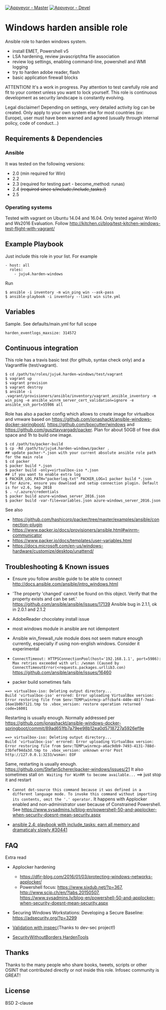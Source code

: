 [![Appveyor - Master](https://ci.appveyor.com/api/projects/status/kkr0w77mu5rrm014/branch/master?svg=true)](https://ci.appveyor.com/project/juju4/ansible-harden-windows/branch/master)
[![Appveyor - Devel](https://ci.appveyor.com/api/projects/status/kkr0w77mu5rrm014/branch/devel?svg=true)](https://ci.appveyor.com/project/juju4/ansible-harden-windows/branch/devel)

# Windows harden ansible role

Ansible role to harden windows system.

* install EMET, Powershell v5
* LSA hardening, review javascript/hta file association
* review log settings, enabling command-line, powershell and WMI logging
* try to harden adobe reader, flash
* basic application firewall blocks

ATTENTION! It's a work in progress.
Pay attention to test carefully role and fit to your context unless you want to lock yourself.
This role is continuous development as security landscape is constantly evolving.

Legal disclaimer!
Depending on settings, very detailed activity log can be created.
Only apply to your own system else for most countries (ex: Europe), user must have been warned and agreed (usually through internal policy, code of conduct...)

## Requirements & Dependencies

### Ansible
It was tested on the following versions:
 * 2.0 (min required for Win)
 * 2.2
 * 2.3 (required for testing part - become_method: runas)
 * 2.4 ~~(required since s/include:/include_tasks:/)~~
 * 2.5

### Operating systems

Tested with vagrant on Ubuntu 14.04 and 16.04.
Only tested against Win10 and Ws2016 Evaluation.
Follow
http://kitchen.ci/blog/test-kitchen-windows-test-flight-with-vagrant/

## Example Playbook

Just include this role in your list.
For example

```
- host: all
  roles:
    - juju4.harden-windows
```

Run
```
$ ansible -i inventory -m win_ping win --ask-pass
$ ansible-playbook -i inventory --limit win site.yml
```

## Variables

Sample. See defaults/main.yml for full scope

```
harden_eventlogs_maxsize: 314572
```

## Continuous integration

This role has a travis basic test (for github, syntax check only) and a Vagrantfile (test/vagrant).

```
$ cd /path/to/roles/juju4.harden-windows/test/vagrant
$ vagrant up
$ vagrant provision
$ vagrant destroy
$ ansible -i .vagrant/provisioners/ansible/inventory/vagrant_ansible_inventory -m win_ping -e ansible_winrm_server_cert_validation=ignore -e ansible_ssh_port=55986 all
```

Role has also a packer config which allows to create image for virtualbox and vmware based on https://github.com/jonashackt/ansible-windows-docker-springboot/, https://github.com/boxcutter/windows and https://github.com/gusztavvargadr/packer.
Plan for about 50GB of free disk space and 1h to build one image.
```
$ cd /path/to/packer-build
$ cp -Rd /path/to/juju4.harden-windows/packer .
## update packer-*.json with your current absolute ansible role path for the main role
$ cd packer
$ packer build *.json
$ packer build -only=virtualbox-iso *.json
## if you want to enable extra log
$ PACKER_LOG_PATH="packerlog.txt" PACKER_LOG=1 packer build *.json
# for Azure, ensure you download and setup connection plugin. Default is for v2.6, Sep 2018
$ . ~/.azure/credentials
$ packer build azure-windows_server_2016.json
$ packer build -var-file=variables.json azure-windows_server_2016.json
```

See also
* https://github.com/hashicorp/packer/tree/master/examples/ansible/connection-plugin
* https://www.packer.io/docs/provisioners/ansible.html#winrm-communicator
* https://www.packer.io/docs/templates/user-variables.html
* https://docs.microsoft.com/en-us/windows-hardware/customize/desktop/unattend/

## Troubleshooting & Known issues

* Ensure you follow ansible guide to be able to connect
http://docs.ansible.com/ansible/intro_windows.html

* 'The property 'changed' cannot be found on this object. Verify that the property exists and can be set.'
https://github.com/ansible/ansible/issues/17139
Ansible bug in 2.1.1, ok in 2.0.1 and 2.1.2

* AdobeReader chocolatey install issue

* most windows module in ansible are not idempotent

* Ansible win_firewall_rule module does not seem mature enough currently, especially if using non-english windows.
Consider it experimental

* ```ConnectTimeout: HTTPSConnectionPool(host='192.168.1.1', port=5986): Max retries exceeded with url: /wsman (Caused by ConnectTimeoutError(<requests.packages.urllib3.con)```
https://github.com/ansible/ansible/issues/16460

* packer build sometimes fails
```
==> virtualbox-iso: Deleting output directory...
Build 'virtualbox-iso' errored: Error uploading VirtualBox version: Error restoring file from $env:TEMP\winrmcp-affcbaf4-440e-481f-7ea4-16ae1b0b7121.tmp to .vbox_version: restore operation returned code=16001
```
Restarting is usually enough.
Normally addressed per https://github.com/jonashackt/ansible-windows-docker-springboot/commit/89ad651fb7a79ee98b12ea0d5718727a5926ef9e
```
==> virtualbox-iso: Deleting output directory...
Build 'virtualbox-iso' errored: Error uploading VirtualBox version: Error restoring file from $env:TEMP\winrmcp-a6ac9db9-7493-4131-788d-23bfef94da3d.tmp to .vbox_version: unknown error Post http://127.0.0.1:3233/wsman: EOF
```
Same, restarting is usually enough.
https://github.com/StefanScherer/packer-windows/issues/21
It also sometimes stall on ` Waiting for WinRM to become available...`
==> just stop it and restart

* ```Cannot dot-source this command because it was defined in a different language mode. To invoke this command without importing its contents, omit the '.' operator.```
It happens with Applocker enabled and non-administrator user because of Constrained Powershell. See https://www.sysadmins.lv/blog-en/powershell-50-and-applocker-when-security-doesnt-mean-security.aspx

* [ansible 2.4: playbook with include_tasks: earn all memory and dramaticaly slowly #30441](https://github.com/ansible/ansible/issues/30441)

## FAQ

Extra read
* Applocker hardening
  * https://dfir-blog.com/2016/01/03/protecting-windows-networks-applocker/
  * Powershell focus: https://www.sixdub.net/?p=367, http://www.scip.ch/en/?labs.20150507, https://www.sysadmins.lv/blog-en/powershell-50-and-applocker-when-security-doesnt-mean-security.aspx

* Securing Windows Workstations: Developing a Secure Baseline: https://adsecurity.org/?p=3299

* [Validation with inspec](https://github.com/juju4/windows-baseline)(Thanks to dev-sec project!)

* [SecurityWithoutBorders HardenTools](https://github.com/securitywithoutborders/hardentools)

## Thanks

Thanks to the many people who share books, tweets, scripts or other OSINT that contributed directly or not inside this role.
Infosec community is GREAT!

## License

BSD 2-clause
